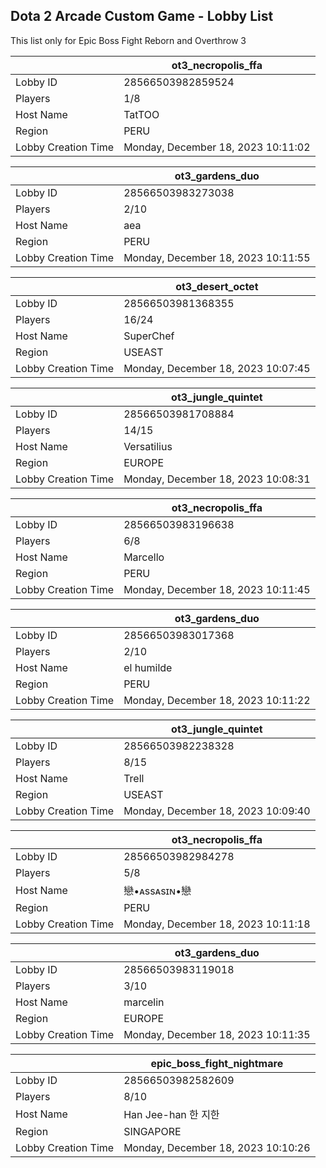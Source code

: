 ## Dota 2 Arcade Custom Game - Lobby List

This list only for Epic Boss Fight Reborn and Overthrow 3

|  | ot3_necropolis_ffa |
| ------ | ------ |
| Lobby ID | 28566503982859524 |
| Players | 1/8 |
| Host Name | TatTOO |
| Region | PERU |
| Lobby Creation Time | Monday, December 18, 2023 10:11:02 |


|  | ot3_gardens_duo |
| ------ | ------ |
| Lobby ID | 28566503983273038 |
| Players | 2/10 |
| Host Name | aea |
| Region | PERU |
| Lobby Creation Time | Monday, December 18, 2023 10:11:55 |


|  | ot3_desert_octet |
| ------ | ------ |
| Lobby ID | 28566503981368355 |
| Players | 16/24 |
| Host Name | SuperChef |
| Region | USEAST |
| Lobby Creation Time | Monday, December 18, 2023 10:07:45 |


|  | ot3_jungle_quintet |
| ------ | ------ |
| Lobby ID | 28566503981708884 |
| Players | 14/15 |
| Host Name | Versatilius |
| Region | EUROPE |
| Lobby Creation Time | Monday, December 18, 2023 10:08:31 |


|  | ot3_necropolis_ffa |
| ------ | ------ |
| Lobby ID | 28566503983196638 |
| Players | 6/8 |
| Host Name | Marcello |
| Region | PERU |
| Lobby Creation Time | Monday, December 18, 2023 10:11:45 |


|  | ot3_gardens_duo |
| ------ | ------ |
| Lobby ID | 28566503983017368 |
| Players | 2/10 |
| Host Name | el humilde |
| Region | PERU |
| Lobby Creation Time | Monday, December 18, 2023 10:11:22 |


|  | ot3_jungle_quintet |
| ------ | ------ |
| Lobby ID | 28566503982238328 |
| Players | 8/15 |
| Host Name | Trell |
| Region | USEAST |
| Lobby Creation Time | Monday, December 18, 2023 10:09:40 |


|  | ot3_necropolis_ffa |
| ------ | ------ |
| Lobby ID | 28566503982984278 |
| Players | 5/8 |
| Host Name | 戀•ᴀssᴀsɪɴ•戀 |
| Region | PERU |
| Lobby Creation Time | Monday, December 18, 2023 10:11:18 |


|  | ot3_gardens_duo |
| ------ | ------ |
| Lobby ID | 28566503983119018 |
| Players | 3/10 |
| Host Name | marcelin |
| Region | EUROPE |
| Lobby Creation Time | Monday, December 18, 2023 10:11:35 |


|  | epic_boss_fight_nightmare |
| ------ | ------ |
| Lobby ID | 28566503982582609 |
| Players | 8/10 |
| Host Name | Han Jee-han  한 지한 |
| Region | SINGAPORE |
| Lobby Creation Time | Monday, December 18, 2023 10:10:26 |


